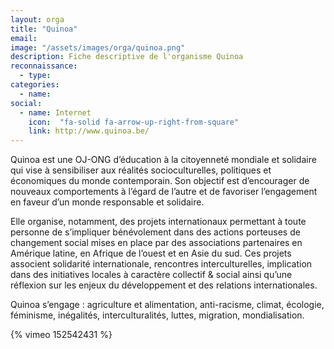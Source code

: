 ```yaml
---
layout: orga
title: "Quinoa"
email: 
image: "/assets/images/orga/quinoa.png"
description: Fiche descriptive de l'organisme Quinoa
reconnaissance:
  - type: 
categories: 
  - name: 
social:
  - name: Internet
    icon:  "fa-solid fa-arrow-up-right-from-square"
    link: http://www.quinoa.be/
---
```

Quinoa est une OJ-ONG d’éducation à la citoyenneté mondiale et solidaire qui vise à sensibiliser aux réalités socioculturelles, politiques et économiques du monde contemporain. Son objectif est d’encourager de nouveaux comportements à l’égard de l’autre et de favoriser l’engagement en faveur d’un monde responsable et solidaire.

Elle organise, notamment, des projets internationaux permettant à toute personne de s’impliquer bénévolement dans des actions porteuses de changement social mises en place par des associations partenaires en Amérique latine, en Afrique de l’ouest et en Asie du sud. Ces projets associent solidarité internationale, rencontres interculturelles, implication dans des initiatives locales à caractère collectif & social ainsi qu’une réflexion sur les enjeux du développement et des relations internationales.

Quinoa s’engage : agriculture et alimentation, anti-racisme, climat, écologie, féminisme, inégalités, interculturalités, luttes, migration, mondialisation.

{% vimeo 152542431 %} 
